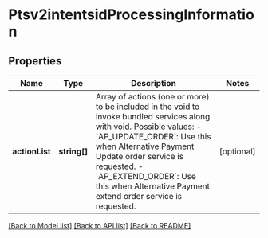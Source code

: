 # Ptsv2intentsidProcessingInformation

## Properties
Name | Type | Description | Notes
------------ | ------------- | ------------- | -------------
**actionList** | **string[]** | Array of actions (one or more) to be included in the void to invoke bundled services along with void. Possible values: - &#x60;AP_UPDATE_ORDER&#x60;: Use this when Alternative Payment Update order service is requested. - &#x60;AP_EXTEND_ORDER&#x60;: Use this when Alternative Payment extend order service is requested. | [optional] 

[[Back to Model list]](../README.md#documentation-for-models) [[Back to API list]](../README.md#documentation-for-api-endpoints) [[Back to README]](../README.md)


